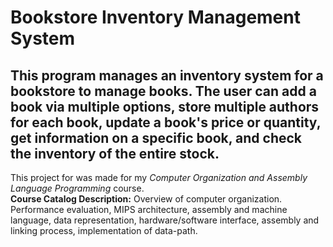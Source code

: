 # Bookstore Inventory Management System
## This program manages an inventory system for a bookstore to manage books. The user can add a book via multiple options, store multiple authors for each book, update a book's price or quantity, get information on a specific book, and check the inventory of the entire stock.

This project for was made for my _Computer Organization and Assembly Language Programming_ course.  
**Course Catalog Description:** Overview of computer organization. Performance evaluation, MIPS architecture, assembly and machine language, data representation, hardware/software interface, assembly and linking process, implementation of data-path.
